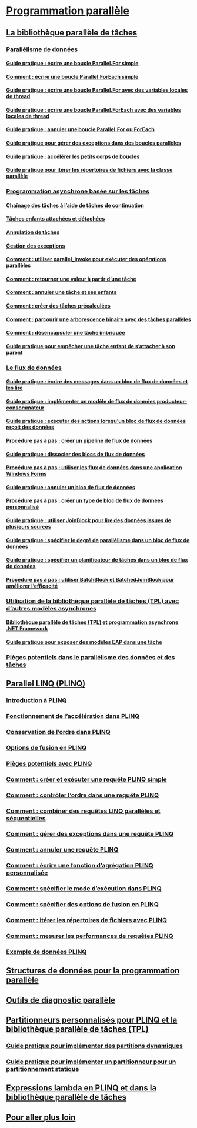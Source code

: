 # [Programmation parallèle](index.md)
## [La bibliothèque parallèle de tâches](task-parallel-library-tpl.md)
### [Parallélisme de données](data-parallelism-task-parallel-library.md)
#### [Guide pratique : écrire une boucle Parallel.For simple](how-to-write-a-simple-parallel-for-loop.md)
#### [Comment : écrire une boucle Parallel.ForEach simple](how-to-write-a-simple-parallel-foreach-loop.md)
#### [Guide pratique : écrire une boucle Parallel.For avec des variables locales de thread](how-to-write-a-parallel-for-loop-with-thread-local-variables.md)
#### [Guide pratique : écrire une boucle Parallel.ForEach avec des variables locales de thread](how-to-write-a-parallel-foreach-loop-with-thread-local-variables.md)
#### [Guide pratique : annuler une boucle Parallel.For ou ForEach](how-to-cancel-a-parallel-for-or-foreach-loop.md)
#### [Guide pratique pour gérer des exceptions dans des boucles parallèles](how-to-handle-exceptions-in-parallel-loops.md)
#### [Guide pratique : accélérer les petits corps de boucles](how-to-speed-up-small-loop-bodies.md)
#### [Guide pratique pour itérer les répertoires de fichiers avec la classe parallèle](how-to-iterate-file-directories-with-the-parallel-class.md)
### [Programmation asynchrone basée sur les tâches](task-based-asynchronous-programming.md)
#### [Chaînage des tâches à l’aide de tâches de continuation](chaining-tasks-by-using-continuation-tasks.md)
#### [Tâches enfants attachées et détachées](attached-and-detached-child-tasks.md)
#### [Annulation de tâches](task-cancellation.md)
#### [Gestion des exceptions](exception-handling-task-parallel-library.md)
#### [Comment : utiliser parallel_invoke pour exécuter des opérations parallèles](how-to-use-parallel-invoke-to-execute-parallel-operations.md)
#### [Comment : retourner une valeur à partir d’une tâche](how-to-return-a-value-from-a-task.md)
#### [Comment : annuler une tâche et ses enfants](how-to-cancel-a-task-and-its-children.md)
#### [Comment : créer des tâches précalculées](how-to-create-pre-computed-tasks.md)
#### [Comment : parcourir une arborescence binaire avec des tâches parallèles](how-to-traverse-a-binary-tree-with-parallel-tasks.md)
#### [Comment : désencapsuler une tâche imbriquée](how-to-unwrap-a-nested-task.md)
#### [Guide pratique pour empêcher une tâche enfant de s’attacher à son parent](how-to-prevent-a-child-task-from-attaching-to-its-parent.md)
### [Le flux de données](dataflow-task-parallel-library.md)
#### [Guide pratique : écrire des messages dans un bloc de flux de données et les lire](how-to-write-messages-to-and-read-messages-from-a-dataflow-block.md)
#### [Guide pratique : implémenter un modèle de flux de données producteur-consommateur](how-to-implement-a-producer-consumer-dataflow-pattern.md)
#### [Guide pratique : exécuter des actions lorsqu’un bloc de flux de données reçoit des données](how-to-perform-action-when-a-dataflow-block-receives-data.md)
#### [Procédure pas à pas : créer un pipeline de flux de données](walkthrough-creating-a-dataflow-pipeline.md)
#### [Guide pratique : dissocier des blocs de flux de données](how-to-unlink-dataflow-blocks.md)
#### [Procédure pas à pas : utiliser les flux de données dans une application Windows Forms](walkthrough-using-dataflow-in-a-windows-forms-application.md)
#### [Guide pratique : annuler un bloc de flux de données](how-to-cancel-a-dataflow-block.md)
#### [Procédure pas à pas : créer un type de bloc de flux de données personnalisé](walkthrough-creating-a-custom-dataflow-block-type.md)
#### [Guide pratique : utiliser JoinBlock pour lire des données issues de plusieurs sources](how-to-use-joinblock-to-read-data-from-multiple-sources.md)
#### [Guide pratique : spécifier le degré de parallélisme dans un bloc de flux de données](how-to-specify-the-degree-of-parallelism-in-a-dataflow-block.md)
#### [Guide pratique : spécifier un planificateur de tâches dans un bloc de flux de données](how-to-specify-a-task-scheduler-in-a-dataflow-block.md)
#### [Procédure pas à pas : utiliser BatchBlock et BatchedJoinBlock pour améliorer l’efficacité](walkthrough-using-batchblock-and-batchedjoinblock-to-improve-efficiency.md)
### [Utilisation de la bibliothèque parallèle de tâches (TPL) avec d’autres modèles asynchrones](using-tpl-with-other-asynchronous-patterns.md)
#### [Bibliothèque parallèle de tâches (TPL) et programmation asynchrone .NET Framework](tpl-and-traditional-async-programming.md)
#### [Guide pratique pour exposer des modèles EAP dans une tâche](how-to-wrap-eap-patterns-in-a-task.md)
### [Pièges potentiels dans le parallélisme des données et des tâches](potential-pitfalls-in-data-and-task-parallelism.md)
## [Parallel LINQ (PLINQ)](parallel-linq-plinq.md)
### [Introduction à PLINQ](introduction-to-plinq.md)
### [Fonctionnement de l’accélération dans PLINQ](understanding-speedup-in-plinq.md)
### [Conservation de l’ordre dans PLINQ](order-preservation-in-plinq.md)
### [Options de fusion en PLINQ](merge-options-in-plinq.md)
### [Pièges potentiels avec PLINQ](potential-pitfalls-with-plinq.md)
### [Comment : créer et exécuter une requête PLINQ simple](how-to-create-and-execute-a-simple-plinq-query.md)
### [Comment : contrôler l’ordre dans une requête PLINQ](how-to-control-ordering-in-a-plinq-query.md)
### [Comment : combiner des requêtes LINQ parallèles et séquentielles](how-to-combine-parallel-and-sequential-linq-queries.md)
### [Comment : gérer des exceptions dans une requête PLINQ](how-to-handle-exceptions-in-a-plinq-query.md)
### [Comment : annuler une requête PLINQ](how-to-cancel-a-plinq-query.md)
### [Comment : écrire une fonction d’agrégation PLINQ personnalisée](how-to-write-a-custom-plinq-aggregate-function.md)
### [Comment : spécifier le mode d’exécution dans PLINQ](how-to-specify-the-execution-mode-in-plinq.md)
### [Comment : spécifier des options de fusion en PLINQ](how-to-specify-merge-options-in-plinq.md)
### [Comment : itérer les répertoires de fichiers avec PLINQ](how-to-iterate-file-directories-with-plinq.md)
### [Comment : mesurer les performances de requêtes PLINQ](how-to-measure-plinq-query-performance.md)
### [Exemple de données PLINQ](plinq-data-sample.md)
## [Structures de données pour la programmation parallèle](data-structures-for-parallel-programming.md)
## [Outils de diagnostic parallèle](parallel-diagnostic-tools.md)
## [Partitionneurs personnalisés pour PLINQ et la bibliothèque parallèle de tâches (TPL)](custom-partitioners-for-plinq-and-tpl.md)
### [Guide pratique pour implémenter des partitions dynamiques](how-to-implement-dynamic-partitions.md)
### [Guide pratique pour implémenter un partitionneur pour un partitionnement statique](how-to-implement-a-partitioner-for-static-partitioning.md)
## [Expressions lambda en PLINQ et dans la bibliothèque parallèle de tâches](lambda-expressions-in-plinq-and-tpl.md)
## [Pour aller plus loin](for-further-reading-parallel-programming.md)
